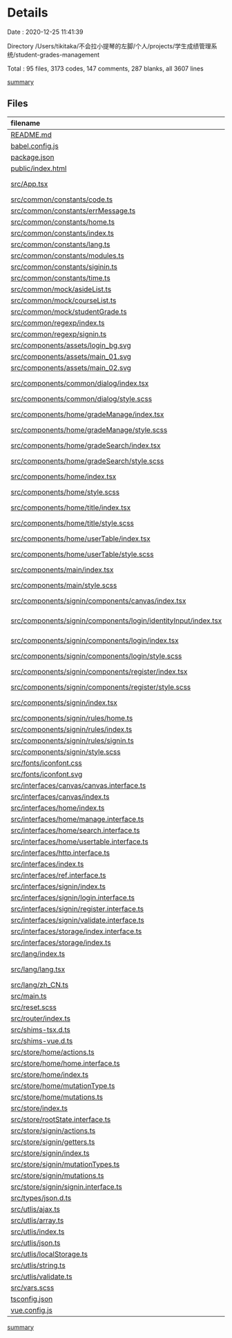 # Details

Date : 2020-12-25 11:41:39

Directory /Users/tikitaka/不会拉小提琴的左脚/个人/projects/学生成绩管理系统/student-grades-management

Total : 95 files,  3173 codes, 147 comments, 287 blanks, all 3607 lines

[summary](results.md)

## Files
| filename | language | code | comment | blank | total |
| :--- | :--- | ---: | ---: | ---: | ---: |
| [README.md](/README.md) | Markdown | 45 | 0 | 14 | 59 |
| [babel.config.js](/babel.config.js) | JavaScript | 5 | 0 | 1 | 6 |
| [package.json](/package.json) | JSON | 34 | 0 | 1 | 35 |
| [public/index.html](/public/index.html) | HTML | 16 | 1 | 1 | 18 |
| [src/App.tsx](/src/App.tsx) | TypeScript React | 16 | 0 | 3 | 19 |
| [src/common/constants/code.ts](/src/common/constants/code.ts) | TypeScript | 1 | 0 | 0 | 1 |
| [src/common/constants/errMessage.ts](/src/common/constants/errMessage.ts) | TypeScript | 4 | 0 | 0 | 4 |
| [src/common/constants/home.ts](/src/common/constants/home.ts) | TypeScript | 2 | 0 | 0 | 2 |
| [src/common/constants/index.ts](/src/common/constants/index.ts) | TypeScript | 7 | 0 | 0 | 7 |
| [src/common/constants/lang.ts](/src/common/constants/lang.ts) | TypeScript | 19 | 0 | 1 | 20 |
| [src/common/constants/modules.ts](/src/common/constants/modules.ts) | TypeScript | 38 | 0 | 0 | 38 |
| [src/common/constants/siginin.ts](/src/common/constants/siginin.ts) | TypeScript | 53 | 1 | 2 | 56 |
| [src/common/constants/time.ts](/src/common/constants/time.ts) | TypeScript | 1 | 0 | 0 | 1 |
| [src/common/mock/asideList.ts](/src/common/mock/asideList.ts) | TypeScript | 32 | 0 | 0 | 32 |
| [src/common/mock/courseList.ts](/src/common/mock/courseList.ts) | TypeScript | 10 | 0 | 0 | 10 |
| [src/common/mock/studentGrade.ts](/src/common/mock/studentGrade.ts) | TypeScript | 104 | 0 | 2 | 106 |
| [src/common/regexp/index.ts](/src/common/regexp/index.ts) | TypeScript | 5 | 0 | 2 | 7 |
| [src/common/regexp/signin.ts](/src/common/regexp/signin.ts) | TypeScript | 9 | 0 | 1 | 10 |
| [src/components/assets/login_bg.svg](/src/components/assets/login_bg.svg) | XML | 101 | 0 | 0 | 101 |
| [src/components/assets/main_01.svg](/src/components/assets/main_01.svg) | XML | 98 | 0 | 0 | 98 |
| [src/components/assets/main_02.svg](/src/components/assets/main_02.svg) | XML | 198 | 0 | 0 | 198 |
| [src/components/common/dialog/index.tsx](/src/components/common/dialog/index.tsx) | TypeScript React | 118 | 13 | 18 | 149 |
| [src/components/common/dialog/style.scss](/src/components/common/dialog/style.scss) | SCSS | 13 | 0 | 0 | 13 |
| [src/components/home/gradeManage/index.tsx](/src/components/home/gradeManage/index.tsx) | TypeScript React | 133 | 3 | 15 | 151 |
| [src/components/home/gradeManage/style.scss](/src/components/home/gradeManage/style.scss) | SCSS | 49 | 0 | 1 | 50 |
| [src/components/home/gradeSearch/index.tsx](/src/components/home/gradeSearch/index.tsx) | TypeScript React | 114 | 2 | 9 | 125 |
| [src/components/home/gradeSearch/style.scss](/src/components/home/gradeSearch/style.scss) | SCSS | 38 | 0 | 1 | 39 |
| [src/components/home/index.tsx](/src/components/home/index.tsx) | TypeScript React | 54 | 0 | 6 | 60 |
| [src/components/home/style.scss](/src/components/home/style.scss) | SCSS | 41 | 0 | 1 | 42 |
| [src/components/home/title/index.tsx](/src/components/home/title/index.tsx) | TypeScript React | 18 | 0 | 4 | 22 |
| [src/components/home/title/style.scss](/src/components/home/title/style.scss) | SCSS | 7 | 0 | 0 | 7 |
| [src/components/home/userTable/index.tsx](/src/components/home/userTable/index.tsx) | TypeScript React | 105 | 3 | 15 | 123 |
| [src/components/home/userTable/style.scss](/src/components/home/userTable/style.scss) | SCSS | 1 | 0 | 0 | 1 |
| [src/components/main/index.tsx](/src/components/main/index.tsx) | TypeScript React | 39 | 0 | 4 | 43 |
| [src/components/main/style.scss](/src/components/main/style.scss) | SCSS | 101 | 0 | 1 | 102 |
| [src/components/signin/components/canvas/index.tsx](/src/components/signin/components/canvas/index.tsx) | TypeScript React | 65 | 2 | 14 | 81 |
| [src/components/signin/components/login/identityInput/index.tsx](/src/components/signin/components/login/identityInput/index.tsx) | TypeScript React | 188 | 13 | 29 | 230 |
| [src/components/signin/components/login/index.tsx](/src/components/signin/components/login/index.tsx) | TypeScript React | 49 | 0 | 7 | 56 |
| [src/components/signin/components/login/style.scss](/src/components/signin/components/login/style.scss) | SCSS | 77 | 0 | 1 | 78 |
| [src/components/signin/components/register/index.tsx](/src/components/signin/components/register/index.tsx) | TypeScript React | 141 | 0 | 14 | 155 |
| [src/components/signin/components/register/style.scss](/src/components/signin/components/register/style.scss) | SCSS | 36 | 0 | 1 | 37 |
| [src/components/signin/index.tsx](/src/components/signin/index.tsx) | TypeScript React | 81 | 0 | 11 | 92 |
| [src/components/signin/rules/home.ts](/src/components/signin/rules/home.ts) | TypeScript | 37 | 6 | 5 | 48 |
| [src/components/signin/rules/index.ts](/src/components/signin/rules/index.ts) | TypeScript | 61 | 7 | 3 | 71 |
| [src/components/signin/rules/signin.ts](/src/components/signin/rules/signin.ts) | TypeScript | 79 | 7 | 6 | 92 |
| [src/components/signin/style.scss](/src/components/signin/style.scss) | SCSS | 44 | 0 | 1 | 45 |
| [src/fonts/iconfont.css](/src/fonts/iconfont.css) | CSS | 24 | 0 | 6 | 30 |
| [src/fonts/iconfont.svg](/src/fonts/iconfont.svg) | XML | 22 | 3 | 11 | 36 |
| [src/interfaces/canvas/canvas.interface.ts](/src/interfaces/canvas/canvas.interface.ts) | TypeScript | 12 | 3 | 1 | 16 |
| [src/interfaces/canvas/index.ts](/src/interfaces/canvas/index.ts) | TypeScript | 1 | 0 | 0 | 1 |
| [src/interfaces/home/index.ts](/src/interfaces/home/index.ts) | TypeScript | 3 | 0 | 0 | 3 |
| [src/interfaces/home/manage.interface.ts](/src/interfaces/home/manage.interface.ts) | TypeScript | 3 | 0 | 0 | 3 |
| [src/interfaces/home/search.interface.ts](/src/interfaces/home/search.interface.ts) | TypeScript | 14 | 11 | 2 | 27 |
| [src/interfaces/home/usertable.interface.ts](/src/interfaces/home/usertable.interface.ts) | TypeScript | 17 | 9 | 3 | 29 |
| [src/interfaces/http.interface.ts](/src/interfaces/http.interface.ts) | TypeScript | 5 | 0 | 0 | 5 |
| [src/interfaces/index.ts](/src/interfaces/index.ts) | TypeScript | 6 | 0 | 0 | 6 |
| [src/interfaces/ref.interface.ts](/src/interfaces/ref.interface.ts) | TypeScript | 5 | 0 | 0 | 5 |
| [src/interfaces/signin/index.ts](/src/interfaces/signin/index.ts) | TypeScript | 3 | 0 | 0 | 3 |
| [src/interfaces/signin/login.interface.ts](/src/interfaces/signin/login.interface.ts) | TypeScript | 24 | 1 | 6 | 31 |
| [src/interfaces/signin/register.interface.ts](/src/interfaces/signin/register.interface.ts) | TypeScript | 8 | 3 | 1 | 12 |
| [src/interfaces/signin/validate.interface.ts](/src/interfaces/signin/validate.interface.ts) | TypeScript | 5 | 0 | 0 | 5 |
| [src/interfaces/storage/index.interface.ts](/src/interfaces/storage/index.interface.ts) | TypeScript | 6 | 0 | 0 | 6 |
| [src/interfaces/storage/index.ts](/src/interfaces/storage/index.ts) | TypeScript | 1 | 0 | 0 | 1 |
| [src/lang/index.ts](/src/lang/index.ts) | TypeScript | 4 | 0 | 1 | 5 |
| [src/lang/lang.tsx](/src/lang/lang.tsx) | TypeScript React | 8 | 0 | 1 | 9 |
| [src/lang/zh_CN.ts](/src/lang/zh_CN.ts) | TypeScript | 27 | 0 | 2 | 29 |
| [src/main.ts](/src/main.ts) | TypeScript | 13 | 0 | 4 | 17 |
| [src/reset.scss](/src/reset.scss) | SCSS | 64 | 1 | 5 | 70 |
| [src/router/index.ts](/src/router/index.ts) | TypeScript | 48 | 1 | 6 | 55 |
| [src/shims-tsx.d.ts](/src/shims-tsx.d.ts) | TypeScript | 10 | 2 | 2 | 14 |
| [src/shims-vue.d.ts](/src/shims-vue.d.ts) | TypeScript | 4 | 0 | 1 | 5 |
| [src/store/home/actions.ts](/src/store/home/actions.ts) | TypeScript | 16 | 10 | 2 | 28 |
| [src/store/home/home.interface.ts](/src/store/home/home.interface.ts) | TypeScript | 4 | 0 | 1 | 5 |
| [src/store/home/index.ts](/src/store/home/index.ts) | TypeScript | 14 | 0 | 2 | 16 |
| [src/store/home/mutationType.ts](/src/store/home/mutationType.ts) | TypeScript | 0 | 0 | 1 | 1 |
| [src/store/home/mutations.ts](/src/store/home/mutations.ts) | TypeScript | 4 | 0 | 2 | 6 |
| [src/store/index.ts](/src/store/index.ts) | TypeScript | 11 | 0 | 3 | 14 |
| [src/store/rootState.interface.ts](/src/store/rootState.interface.ts) | TypeScript | 6 | 0 | 1 | 7 |
| [src/store/signin/actions.ts](/src/store/signin/actions.ts) | TypeScript | 64 | 10 | 4 | 78 |
| [src/store/signin/getters.ts](/src/store/signin/getters.ts) | TypeScript | 5 | 0 | 2 | 7 |
| [src/store/signin/index.ts](/src/store/signin/index.ts) | TypeScript | 32 | 3 | 2 | 37 |
| [src/store/signin/mutationTypes.ts](/src/store/signin/mutationTypes.ts) | TypeScript | 3 | 0 | 0 | 3 |
| [src/store/signin/mutations.ts](/src/store/signin/mutations.ts) | TypeScript | 19 | 0 | 1 | 20 |
| [src/store/signin/signin.interface.ts](/src/store/signin/signin.interface.ts) | TypeScript | 5 | 0 | 1 | 6 |
| [src/types/json.d.ts](/src/types/json.d.ts) | TypeScript | 4 | 0 | 0 | 4 |
| [src/utlis/ajax.ts](/src/utlis/ajax.ts) | TypeScript | 14 | 0 | 5 | 19 |
| [src/utlis/array.ts](/src/utlis/array.ts) | TypeScript | 15 | 2 | 1 | 18 |
| [src/utlis/index.ts](/src/utlis/index.ts) | TypeScript | 5 | 0 | 0 | 5 |
| [src/utlis/json.ts](/src/utlis/json.ts) | TypeScript | 15 | 4 | 2 | 21 |
| [src/utlis/localStorage.ts](/src/utlis/localStorage.ts) | TypeScript | 36 | 5 | 7 | 48 |
| [src/utlis/string.ts](/src/utlis/string.ts) | TypeScript | 8 | 4 | 0 | 12 |
| [src/utlis/validate.ts](/src/utlis/validate.ts) | TypeScript | 21 | 4 | 2 | 27 |
| [src/vars.scss](/src/vars.scss) | SCSS | 3 | 0 | 0 | 3 |
| [tsconfig.json](/tsconfig.json) | JSON | 30 | 11 | 1 | 42 |
| [vue.config.js](/vue.config.js) | JavaScript | 15 | 2 | 0 | 17 |

[summary](results.md)